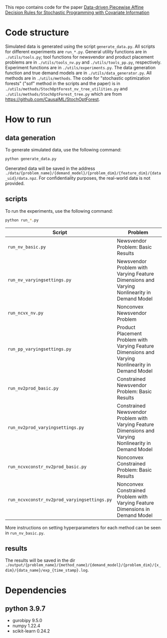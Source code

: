 This repo contains code for the paper [Data-driven Piecewise Affine Decision Rules for Stochastic Programming with Covariate Information](https://arxiv.org/abs/2304.13646)

# Code structure
Simulated data is generated using the script `generate_data.py`.
All scripts for different experiments are `run_*.py`.
General utility functions are in `./utils/tools.py`; tool functions for newsvendor and product placement problems are in `./utils/tools_nv.py` and `./utils/tools_pp.py`, respectively. Experiment functions are in `./utils/experiments.py`. The data generation function and true demand models are in `./utils/data_generator.py`.
All methods are in `./utils/methods`. The code for "stochastic optimization forests" ("sof" method in the scripts and the paper) is in `./utils/methods/StochOptForest_nv_tree_utilities.py` and `./utils/methods/StochOptForest_tree.py` which are from https://github.com/CausalML/StochOptForest.

# How to run
## data generation
To generate simulated data, use the following command:
```bash
python generate_data.py
```
Generated data will be saved in the address `./data/{problem_name}/{demand_model}/{problem_dim}/{feature_dim}/{data_uid}/data.npz`.
For confidentiality purposes, the real-world data is not provided.

## scripts
To run the experiments, use the following command:
```bash
python run_*.py
```
| Script | Problem |
| --- | --- |
| `run_nv_basic.py` | Newsvendor Problem: Basic Results |
| `run_nv_varyingsettings.py` | Newsvendor Problem with Varying Feature Dimensions and Varying Nonlinearity in Demand Model |
| `run_ncvx_nv.py` | Nonconvex Newsvendor Problem |
| `run_pp_varyingsettings.py` | Product Placement Problem with Varying Feature Dimensions and Varying Nonlinearity in Demand Model |
| `run_nv2prod_basic.py` | Constrained Newsvendor Problem: Basic Results |
| `run_nv2prod_varyingsettings.py` | Constrained Newsvendor Problem with Varying Feature Dimensions and Varying Nonlinearity in Demand Model |
| `run_ncvxconstr_nv2prod_basic.py` | Nonconvex Constrained Problem: Basic Results |
| `run_ncvxconstr_nv2prod_varyingsettings.py` | Nonconvex Constrained Problem with Varying Feature Dimensions in Demand Model |

More instructions on setting hyperparameters for each method can be seen in `run_nv_basic.py`.

## results
The results will be saved in the dir `./output/{problem_name}/{method_name}/{demand_model}/{problem_dim}/{x_dim}/{data_name}/exp_{time_stamp}.log`.

# Dependencies
## python 3.9.7
- gurobipy 9.5.0
- numpy 1.22.4
- scikit-learn 0.24.2